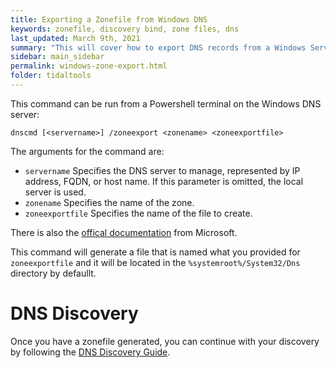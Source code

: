 ```yaml
---
title: Exporting a Zonefile from Windows DNS
keywords: zonefile, discovery bind, zone files, dns
last_updated: March 9th, 2021
summary: "This will cover how to export DNS records from a Windows Server that is resolving DNS queries for your environment."
sidebar: main_sidebar
permalink: windows-zone-export.html
folder: tidaltools
---
```


This command can be run from a Powershell terminal on the Windows DNS server:

```
dnscmd [<servername>] /zoneexport <zonename> <zoneexportfile>
```

The arguments for the command are:
- `servername`	Specifies the DNS server to manage, represented by IP address, FQDN, or host name. If this parameter is omitted, the local server is used.
- `zonename`	Specifies the name of the zone.
- `zoneexportfile`	Specifies the name of the file to create.

There is also the [offical documentation](https://docs.microsoft.com/en-us/windows-server/administration/windows-commands/dnscmd#dnscmd-zoneexport-command) from Microsoft.

This command will generate a file that is named what you provided for `zoneexportfile` and it will be located in the `%systemroot%/System32/Dns` directory by defaullt.

# DNS Discovery

Once you have a zonefile generated, you can continue with your discovery by following the [DNS Discovery Guide](/discover.html).
